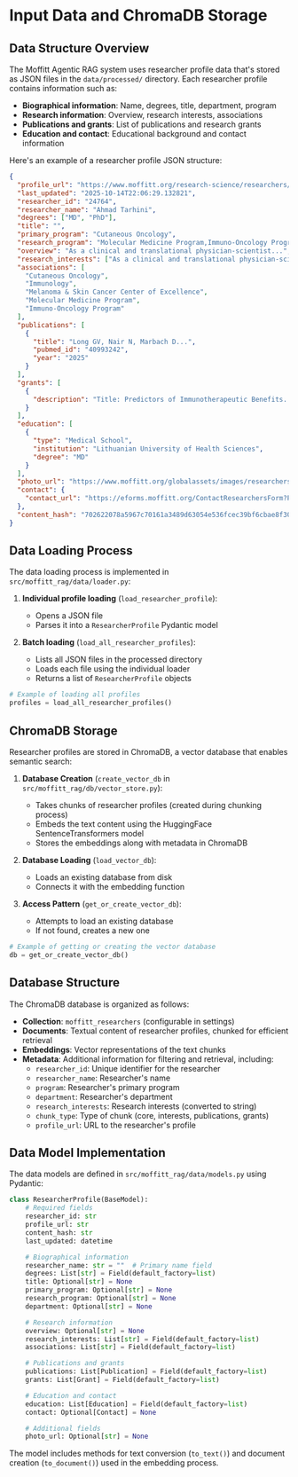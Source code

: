 # Input Data and ChromaDB Storage

## Data Structure Overview

The Moffitt Agentic RAG system uses researcher profile data that's stored as JSON files in the `data/processed/` directory. Each researcher profile contains information such as:

- **Biographical information**: Name, degrees, title, department, program
- **Research information**: Overview, research interests, associations
- **Publications and grants**: List of publications and research grants
- **Education and contact**: Educational background and contact information

Here's an example of a researcher profile JSON structure:

```json
{
  "profile_url": "https://www.moffitt.org/research-science/researchers/ahmad-tarhini",
  "last_updated": "2025-10-14T22:06:29.132821",
  "researcher_id": "24764",
  "researcher_name": "Ahmad Tarhini",
  "degrees": ["MD", "PhD"],
  "title": "",
  "primary_program": "Cutaneous Oncology",
  "research_program": "Molecular Medicine Program,Immuno-Oncology Program",
  "overview": "As a clinical and translational physician-scientist...",
  "research_interests": ["As a clinical and translational physician-scientist..."],
  "associations": [
    "Cutaneous Oncology",
    "Immunology",
    "Melanoma & Skin Cancer Center of Excellence",
    "Molecular Medicine Program",
    "Immuno-Oncology Program"
  ],
  "publications": [
    {
      "title": "Long GV, Nair N, Marbach D...",
      "pubmed_id": "40993242",
      "year": "2025"
    }
  ],
  "grants": [
    {
      "description": "Title: Predictors of Immunotherapeutic Benefits..."
    }
  ],
  "education": [
    {
      "type": "Medical School",
      "institution": "Lithuanian University of Health Sciences",
      "degree": "MD"
    }
  ],
  "photo_url": "https://www.moffitt.org/globalassets/images/researchers_bio/TarhiniAhmad_24764.jpg",
  "contact": {
    "contact_url": "https://eforms.moffitt.org/ContactResearchersForm?PERID=24764"
  },
  "content_hash": "702622078a5967c70161a3489d63054e536fcec39bf6cbae8f30ec78c9007da9"
}
```

## Data Loading Process

The data loading process is implemented in `src/moffitt_rag/data/loader.py`:

1. **Individual profile loading** (`load_researcher_profile`):
   - Opens a JSON file
   - Parses it into a `ResearcherProfile` Pydantic model

2. **Batch loading** (`load_all_researcher_profiles`):
   - Lists all JSON files in the processed directory
   - Loads each file using the individual loader
   - Returns a list of `ResearcherProfile` objects

```python
# Example of loading all profiles
profiles = load_all_researcher_profiles()
```

## ChromaDB Storage

Researcher profiles are stored in ChromaDB, a vector database that enables semantic search:

1. **Database Creation** (`create_vector_db` in `src/moffitt_rag/db/vector_store.py`):
   - Takes chunks of researcher profiles (created during chunking process)
   - Embeds the text content using the HuggingFace SentenceTransformers model
   - Stores the embeddings along with metadata in ChromaDB

2. **Database Loading** (`load_vector_db`):
   - Loads an existing database from disk
   - Connects it with the embedding function

3. **Access Pattern** (`get_or_create_vector_db`):
   - Attempts to load an existing database
   - If not found, creates a new one

```python
# Example of getting or creating the vector database
db = get_or_create_vector_db()
```

## Database Structure

The ChromaDB database is organized as follows:

- **Collection**: `moffitt_researchers` (configurable in settings)
- **Documents**: Textual content of researcher profiles, chunked for efficient retrieval
- **Embeddings**: Vector representations of the text chunks
- **Metadata**: Additional information for filtering and retrieval, including:
  - `researcher_id`: Unique identifier for the researcher
  - `researcher_name`: Researcher's name
  - `program`: Researcher's primary program
  - `department`: Researcher's department
  - `research_interests`: Research interests (converted to string)
  - `chunk_type`: Type of chunk (core, interests, publications, grants)
  - `profile_url`: URL to the researcher's profile

## Data Model Implementation

The data models are defined in `src/moffitt_rag/data/models.py` using Pydantic:

```python
class ResearcherProfile(BaseModel):
    # Required fields
    researcher_id: str
    profile_url: str
    content_hash: str
    last_updated: datetime

    # Biographical information
    researcher_name: str = ""  # Primary name field
    degrees: List[str] = Field(default_factory=list)
    title: Optional[str] = None
    primary_program: Optional[str] = None
    research_program: Optional[str] = None
    department: Optional[str] = None

    # Research information
    overview: Optional[str] = None
    research_interests: List[str] = Field(default_factory=list)
    associations: List[str] = Field(default_factory=list)

    # Publications and grants
    publications: List[Publication] = Field(default_factory=list)
    grants: List[Grant] = Field(default_factory=list)

    # Education and contact
    education: List[Education] = Field(default_factory=list)
    contact: Optional[Contact] = None

    # Additional fields
    photo_url: Optional[str] = None
```

The model includes methods for text conversion (`to_text()`) and document creation (`to_document()`) used in the embedding process.